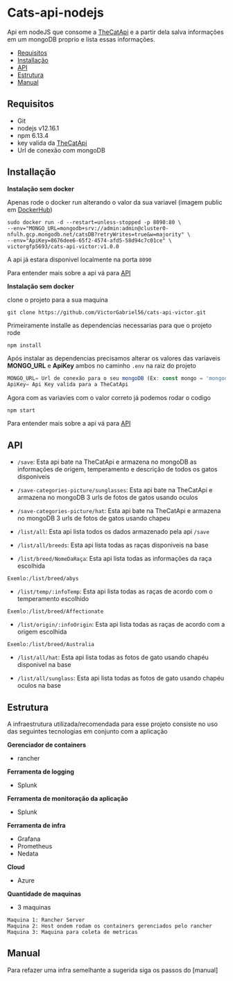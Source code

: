 # Cats-api-nodejs&nbsp;&nbsp;

Api em nodeJS que consome a [TheCatApi](https://thecatapi.com/) e a partir dela salva informações em um mongoDB proprio e lista essas informações.

* [Requisitos](#requisitos)
* [Installação](#installação)
* [API](#api)
* [Estrutura](#estrutura)
* [Manual](#manual)

## Requisitos

* Git
* nodejs v12.16.1
* npm 6.13.4
* key valida da [TheCatApi](https://thecatapi.com/)
* Url de conexão com mongoDB

## Installação

**Instalação sem docker**

Apenas rode o docker run alterando o valor da sua variavel (imagem public em [DockerHub](https://hub.docker.com/r/victorgfp5693/cats-api-victor))

```
sudo docker run -d --restart=unless-stopped -p 8090:80 \
--env="MONGO_URL=mongodb+srv://admin:admin@cluster0-nfulh.gcp.mongodb.net/catsDB?retryWrites=true&w=majority" \
--env="ApiKey=8676dee6-65f2-4574-afd5-58d94c7c01ce" \
victorgfp5693/cats-api-victor:v1.0.0
```

A api já estara disponivel localmente na porta `8090`

Para entender mais sobre a api vá para [API](#api)

**Instalação sem docker**

clone o projeto para a sua maquina

```
git clone https://github.com/VictorGabriel56/cats-api-victor.git
```

Primeiramente installe as dependencias necessarias para que o projeto rode

```
npm install
```

Após instalar as dependencias precisamos alterar os valores das variaveis **MONGO_URL** e **ApiKey** ambos no caminho `.env` na raiz do projeto

```js
MONGO_URL= Url de conexão para o seu mongoDB (Ex: const mongo = 'mongodb+srv://User:Passwor@cluster0-nfulh.gcp.mongodb.net/NomeDaBase?retryWrites=true&w=majority')
ApiKey= Api Key valida para a TheCatApi
```

Agora com as variavies com o valor correto já podemos rodar o codigo

```
npm start
```

Para entender mais sobre a api vá para [API](#api)

## API

* `/save`: Esta api bate na TheCatApi e armazena no mongoDB as informações de origem, temperamento e descrição de todos os gatos disponiveis

* `/save-categories-picture/sunglasses`: Esta api bate na TheCatApi e armazena no mongoDB 3 urls de fotos de gatos usando oculos

* `/save-categories-picture/hat`: Esta api bate na TheCatApi e armazena no mongoDB 3 urls de fotos de gatos usando chapeu

* `/list/all`: Esta api lista todos os dados armazenado pela api `/save`

* `/list/all/breeds`: Esta api lista todas as raças disponiveis na base

* `/list/breed/NomeDaRaça`: Esta api lista todas as informações da raça escolhida

```
Exemlo:/list/breed/abys
```

* `/list/temp/:infoTemp`: Esta api lista todas as raças de acordo com o temperamento escolhido

```
Exemlo:/list/breed/Affectionate
```

* `/list/origin/:infoOrigin`: Esta api lista todas as raças de acordo com a origem escolhida

```
Exemlo:/list/breed/Australia
```

* `/list/all/hat`: Esta api lista todas as fotos de gato usando chapéu disponivel na base

* `/list/all/sunglass`: Esta api lista todas as fotos de gato usando chapéu oculos na base



## Estrutura

A infraestrutura utilizada/recomendada para esse projeto consiste no uso das seguintes tecnologias em conjunto com a aplicação

**Gerenciador de containers**
* rancher

**Ferramenta de logging**
* Splunk

**Ferramenta de monitoração da aplicação**
* Splunk

**Ferramenta de infra**
* Grafana
* Prometheus
* Nedata

**Cloud**
* Azure

**Quantidade de maquinas**
* 3 maquinas

```
Maquina 1: Rancher Server
Maquina 2: Host ondem rodam os containers gerenciados pelo rancher
Maquina 3: Maquina para coleta de metricas
```

## Manual

Para refazer uma infra semelhante a sugerida siga os passos do [manual]